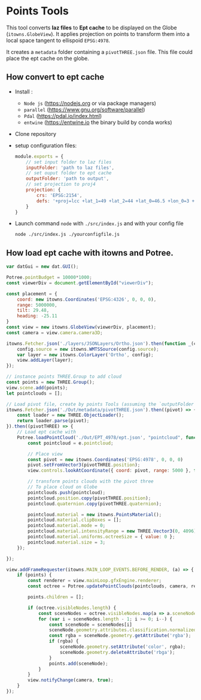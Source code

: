 # Points Tools

This tool converts **laz files** to **Ept cache** to be displayed on the Globe (`itowns.GlobeView`).
It applies projection on points to transform them into a local space tangent to ellispoid `EPSG:4978`.

It creates a `metadata` folder containing a `pivotTHREE.json` file. 
This file could place the ept cache on the globe.

## How convert to ept cache

* Install :
	* `Node js` (https://nodejs.org or via package managers)
	* `parallel` (https://www.gnu.org/software/parallel)
	* `Pdal` (https://pdal.io/index.html)
	* `entwine` (https://entwine.io the binary build by conda works)
* Clone repository
* setup configuration files:
	```js
	module.exports = {
		// set input folder to laz files
		inputFolder: 'path to laz files',
		// set ouput folder to ept cache
		outputFolder: 'path to output',
		// set projection to proj4
		projection: {
			crs: 'EPSG:2154',
			defs: '+proj=lcc +lat_1=49 +lat_2=44 +lat_0=46.5 +lon_0=3 +x_0=700000 +y_0=6600000 +ellps=GRS80 +towgs84=0,0,0,0,0,0,0 +units=m +no_defs'
		}
	}
	```
* Launch command `node` with `./src/index.js` and with your config file

	```
	node ./src/index.js ./yourconfigfile.js
	```

## How load ept cache with itowns and Potree.

```js
var datGui = new dat.GUI();

Potree.pointBudget = 10000*1000;
const viewerDiv = document.getElementById("viewerDiv");

const placement = {
	coord: new itowns.Coordinates('EPSG:4326', 0, 0, 0),
	range: 5000000,
	tilt: 29.48,
	heading: -25.11
}
const view = new itowns.GlobeView(viewerDiv, placement);
const camera = view.camera.camera3D;

itowns.Fetcher.json('./layers/JSONLayers/Ortho.json').then(function _(config) {
	config.source = new itowns.WMTSSource(config.source);
	var layer = new itowns.ColorLayer('Ortho', config);
	view.addLayer(layer);
});

// instance points THREE.Group to add cloud
const points = new THREE.Group();
view.scene.add(points);
let pointclouds = [];

// Load pivot file, create by points Tools (assuming the `outputFolder` set in the configuration file is `./Out/`).
itowns.Fetcher.json('./Out/metadata/pivotTHREE.json').then((pivot) => {
	const loader = new THREE.ObjectLoader();
	return loader.parse(pivot);
}).then((pivotTHREE) => {
	// Load ept cache with 
	Potree.loadPointCloud('./Out/EPT_4978/ept.json', "pointcloud", function(e) {
		const pointcloud = e.pointcloud;

		// Place view
		const pivot = new itowns.Coordinates('EPSG:4978', 0, 0, 0)
		pivot.setFromVector3(pivotTHREE.position);
		view.controls.lookAtCoordinate({ coord: pivot, range: 5000 }, false);

		// transform points clouds with the pivot three
		// To place cloud on Globe
		pointclouds.push(pointcloud);
		pointcloud.position.copy(pivotTHREE.position);
		pointcloud.quaternion.copy(pivotTHREE.quaternion);

		pointcloud.material = new itowns.PointsMaterial();
		pointcloud.material.clipBoxes = [];
		pointcloud.material.mode = 0;
		pointcloud.material.intensityRange = new THREE.Vector3(0, 4096);
		pointcloud.material.uniforms.octreeSize = { value: 0 };
		pointcloud.material.size = 3;
	});

});

view.addFrameRequester(itowns.MAIN_LOOP_EVENTS.BEFORE_RENDER, (a) => {
	if (points) {
		const renderer = view.mainLoop.gfxEngine.renderer;
		const octree = Potree.updatePointClouds(pointclouds, camera, renderer);

		points.children = [];

		if (octree.visibleNodes.length) {
			const sceneNodes = octree.visibleNodes.map(a => a.sceneNode)
			for (var i = sceneNodes.length - 1; i >= 0; i--) {
				const sceneNode = sceneNodes[i]
				sceneNode.geometry.attributes.classification.normalized = true;
				const rgba = sceneNode.geometry.getAttribute('rgba');
				if (rgba) {
					sceneNode.geometry.setAttribute('color', rgba);
					sceneNode.geometry.deleteAttribute('rbga');
				}
				points.add(sceneNode);
			}
		}
		view.notifyChange(camera, true);
	}
});

```


